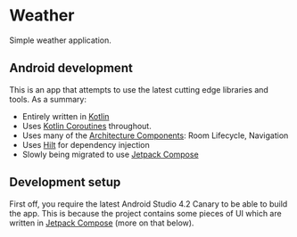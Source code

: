 # Weather
Simple weather application.

## Android development

This is an app that attempts to use the latest cutting edge libraries and tools. As a summary:

 * Entirely written in [Kotlin](https://kotlinlang.org/)
 * Uses [Kotlin Coroutines](https://kotlinlang.org/docs/reference/coroutines/coroutines-guide.html) throughout.
 * Uses many of the [Architecture Components](https://developer.android.com/topic/libraries/architecture/): Room Lifecycle, Navigation
 * Uses [Hilt](https://dagger.dev/hilt/) for dependency injection
 * Slowly being migrated to use [Jetpack Compose](https://developer.android.com/jetpack/compose)

## Development setup

First off, you require the latest Android Studio 4.2 Canary to be able to build the app. This is because the project contains some pieces of UI which are written in [Jetpack Compose](https://developer.android.com/jetpack/compose) (more on that below).
